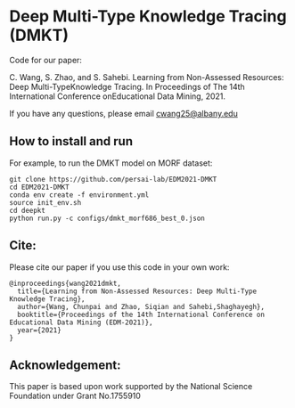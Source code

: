 # Deep Multi-Type Knowledge Tracing (DMKT)
Code for our paper:

C. Wang, S. Zhao, and S. Sahebi. Learning from Non-Assessed Resources: Deep Multi-TypeKnowledge Tracing. In Proceedings of The 14th International Conference onEducational Data Mining, 2021.

If you have any questions, please email cwang25@albany.edu


## How to install and run 

For example, to run the DMKT model on MORF dataset:
```angular2html
git clone https://github.com/persai-lab/EDM2021-DMKT
cd EDM2021-DMKT
conda env create -f environment.yml
source init_env.sh
cd deepkt
python run.py -c configs/dmkt_morf686_best_0.json
```


## Cite:

Please cite our paper if you use this code in your own work:

```
@inproceedings{wang2021dmkt,
  title={Learning from Non-Assessed Resources: Deep Multi-Type Knowledge Tracing},
  author={Wang, Chunpai and Zhao, Siqian and Sahebi,Shaghayegh},
  booktitle={Proceedings of the 14th International Conference on Educational Data Mining (EDM-2021)},
  year={2021}
}
```

## Acknowledgement:

This  paper is based upon work supported by the National Science Foundation under Grant No.1755910
